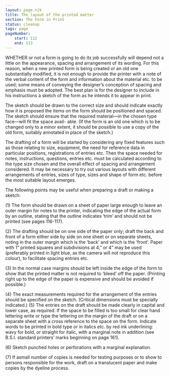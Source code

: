 ```yaml
---
layout: page.njk
title: The layout of the printed matter
section: The Form in Print
status: cleanup
tags: page
pageNumber:
    start: 112
    end: 113
---
```


WHETHER or not a form is going to do its job successfully will depend not a little on
the appearance, spacing and arrangement of its wording. For this reason, when a new
printed form is being created or an old one substantially modified, it is not enough to
provide the printer with a note of the verbal content of the form and information
about the material etc. to be used; some means of conveying the designer’s conception
of spacing and emphasis must be adopted. The best plan is for the designer to include
in his instructions a sketch of the form as he intends it to appear in print.

The sketch should be drawn to the correct size and should indicate exactly how it is
proposed the items on the form should be positioned and spaced. The sketch should
ensure that the required material—in the chosen type face—will fit the space avail-
able. (If the form is an old one which is to be changed only to a minor extent, it should
be possible to use a copy of the old form, suitably annotated in place of the sketch.)

The drafting of a form will be started by considering any fixed features such as those
relating to size, equipment, the need for reference data in particular positions, registrations of entries etc. Then the space needed for notes, instructions, questions,
entries etc. must be calculated according to the type size chosen and the overall effect
of spacing and arrangement considered. It may be necessary to try out various layouts
with different arrangements of entries, sizes of type, sizes and shape of form etc. before
the most suitable layout emerges.

The following points may be useful when preparing a draft or making a sketch:

(1) The form should be drawn on a sheet of paper large enough to leave an outer
margin for notes to the printer, indicating the edge of the actual form by an outline,
stating that the outline indicates ‘trim’ and should not be printed (see pages 116-117).

(2) The drafting should be on one side of the paper only; draft the back and front
of a form either side by side on one sheet or on separate sheets, noting in the outer
margin which is the ‘back’ and which is the ‘front’. Paper with 1” printed squares and
subdivisions at 4,” or 4” may be used (preferably printed in light blue, as the camera
will not reproduce this colour), to facilitate spacing entries etc.

(3) In the normal case margins should be left inside the edge of the form to show
that the printed matter is not required to ‘bleed’ off the paper. (Printing right up to
the edge of the paper is expensive and should be avoided if possible.)

(4) The exact measurements required for the arrangement of the entries should
be specified on the sketch. (Critical dimensions must be specially indicated.)
(5) The entries on the draft should be made clearly in capital and lower case, as
required. If the space to be filled is too small for clear hand lettering write or type the
lettering on the margin of the draft or on a separate sheet with a cross reference to the
space on the form. Indicate words to be printed in bold type or in italics etc. by red
ink underlining: wavy for bold, or straight for italic, with a marginal note in addition
(see B.S.I. standard printers’ marks beginning on page 161).

(6) Sketch punched holes or perforations with a marginal explanation.

(7) If asmall number of copies is needed for testing purposes or to show to persons
responsible for the work, draft on a translucent paper and make copies by the dyeline
process.
